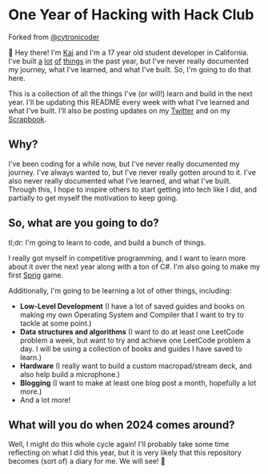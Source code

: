 # One Year of Hacking with Hack Club

Forked from [@cytronicoder](https://github.com/cytronicoder/one-year-of-hacking)

👋 Hey there! I'm [Kai](https://devrim.tech) and I'm a 17 year old student developer in California. I've built [a](https://github.com/KaiDevrim/XKCD.Net) [lot](https://github.com/devrimtech/devrim.tech) [of](https://github.com/KaiDevrim/Reproductive) [things](https://github.com/KaiDevrim/StarItAllWeb) in the past year, but I've never really documented my journey, what I've learned, and what I've built. So, I'm going to do that here.

This is a collection of all the things I've (or will!) learn and build in the next year. I'll be updating this README every week with what I've learned and what I've built. I'll also be posting updates on my [Twitter](https://twitter.com/devrimkai) and on my [Scrapbook](https://scrapbook.hackclub.com/kaidevrim).

## Why?

I've been coding for a while now, but I've never really documented my journey. I've always wanted to, but I've never really gotten around to it. I've also never really documented what I've learned, and what I've built. Through this, I hope to inspire others to start getting into tech like I did, and partially to get myself the motivation to keep going.

## So, what are you going to do?

tl;dr: I'm going to learn to code, and build a bunch of things.

I really got myself in competitive programming, and I want to learn more about it over the next year along with a ton of C#. I'm also going to make my first [Sprig](https://sprig.hackclub.com) game.

Additionally, I'm going to be learning a lot of other things, including:

- **Low-Level Development** (I have a lot of saved guides and books on making my own Operating System and Compiler that I want to try to tackle at some point.)
- **Data structures and algorithms** (I want to do at least one LeetCode problem a week, but want to try and achieve one LeetCode problem a day. I will be using a collection of books and guides I have saved to learn.)
- **Hardware** (I really want to build a custom macropad/stream deck, and also help build a microphone.)
- **Blogging** (I want to make at least one blog post a month, hopefully a lot more.)
- And a lot more!

## What will you do when 2024 comes around?

Well, I might do this whole cycle again! I'll probably take some time reflecting on what I did this year, but it is very likely that this repository becomes (sort of) a diary for me. We will see! 🤔
